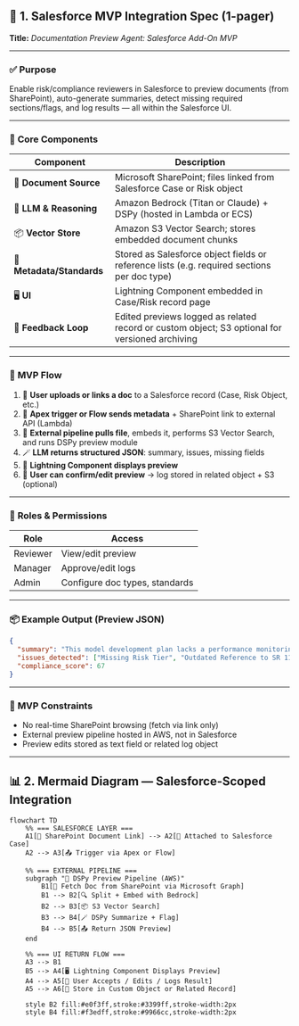 

## 📄 1. **Salesforce MVP Integration Spec (1-pager)**

**Title:** *Documentation Preview Agent: Salesforce Add-On MVP*

---

### ✅ **Purpose**

Enable risk/compliance reviewers in Salesforce to preview documents (from SharePoint), auto-generate summaries, detect missing required sections/flags, and log results — all within the Salesforce UI.

---

### 🧩 **Core Components**

| Component                 | Description                                                                                    |
| ------------------------- | ---------------------------------------------------------------------------------------------- |
| 📁 **Document Source**    | Microsoft SharePoint; files linked from Salesforce Case or Risk object                         |
| 🧠 **LLM & Reasoning**    | Amazon Bedrock (Titan or Claude) + DSPy (hosted in Lambda or ECS)                              |
| 📦 **Vector Store**       | Amazon S3 Vector Search; stores embedded document chunks                                       |
| 🧾 **Metadata/Standards** | Stored as Salesforce object fields or reference lists (e.g. required sections per doc type)    |
| 🖥️ **UI**                | Lightning Component embedded in Case/Risk record page                                          |
| 🔁 **Feedback Loop**      | Edited previews logged as related record or custom object; S3 optional for versioned archiving |

---

### 🔄 **MVP Flow**

1. 📎 **User uploads or links a doc** to a Salesforce record (Case, Risk Object, etc.)
2. 📄 **Apex trigger or Flow sends metadata** + SharePoint link to external API (Lambda)
3. 🧠 **External pipeline pulls file**, embeds it, performs S3 Vector Search, and runs DSPy preview module
4. 🪄 **LLM returns structured JSON**: summary, issues, missing fields
5. 💬 **Lightning Component displays preview**
6. 📝 **User can confirm/edit preview** → log stored in related object + S3 (optional)

---

### 🔐 **Roles & Permissions**

| Role     | Access                         |
| -------- | ------------------------------ |
| Reviewer | View/edit preview              |
| Manager  | Approve/edit logs              |
| Admin    | Configure doc types, standards |

---

### 📦 **Example Output (Preview JSON)**

```json
{
  "summary": "This model development plan lacks a performance monitoring section...",
  "issues_detected": ["Missing Risk Tier", "Outdated Reference to SR 11-7"],
  "compliance_score": 67
}
```

---

### 🚧 **MVP Constraints**

* No real-time SharePoint browsing (fetch via link only)
* External preview pipeline hosted in AWS, not in Salesforce
* Preview edits stored as text field or related log object

---

## 📊 2. **Mermaid Diagram — Salesforce-Scoped Integration**

```mermaid
flowchart TD
    %% === SALESFORCE LAYER ===
    A1[📁 SharePoint Document Link] --> A2[🔗 Attached to Salesforce Case]
    A2 --> A3[📤 Trigger via Apex or Flow]

    %% === EXTERNAL PIPELINE ===
    subgraph "🧠 DSPy Preview Pipeline (AWS)"
        B1[🔁 Fetch Doc from SharePoint via Microsoft Graph]
        B1 --> B2[🔍 Split + Embed with Bedrock]
        B2 --> B3[📦 S3 Vector Search]
        B3 --> B4[🪄 DSPy Summarize + Flag]
        B4 --> B5[📤 Return JSON Preview]
    end

    %% === UI RETURN FLOW ===
    A3 --> B1
    B5 --> A4[🖥️ Lightning Component Displays Preview]
    A4 --> A5[📝 User Accepts / Edits / Logs Result]
    A5 --> A6[📁 Store in Custom Object or Related Record]

    style B2 fill:#e0f3ff,stroke:#3399ff,stroke-width:2px
    style B4 fill:#f3edff,stroke:#9966cc,stroke-width:2px
```

